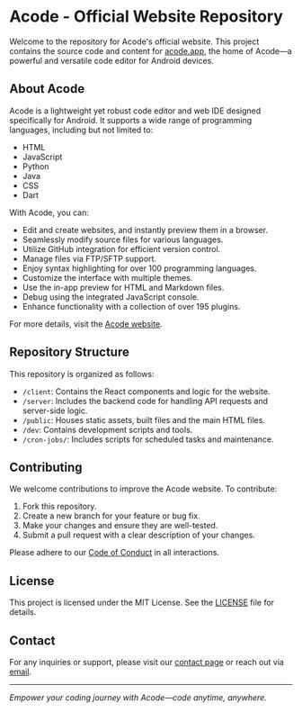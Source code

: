# Acode - Official Website Repository

Welcome to the repository for Acode's official website. This project contains the source code and content for [acode.app](https://acode.app), the home of Acode—a powerful and versatile code editor for Android devices.

## About Acode

Acode is a lightweight yet robust code editor and web IDE designed specifically for Android. It supports a wide range of programming languages, including but not limited to:

- HTML
- JavaScript
- Python
- Java
- CSS
- Dart

With Acode, you can:

- Edit and create websites, and instantly preview them in a browser.
- Seamlessly modify source files for various languages.
- Utilize GitHub integration for efficient version control.
- Manage files via FTP/SFTP support.
- Enjoy syntax highlighting for over 100 programming languages.
- Customize the interface with multiple themes.
- Use the in-app preview for HTML and Markdown files.
- Debug using the integrated JavaScript console.
- Enhance functionality with a collection of over 195 plugins.

For more details, visit the [Acode website](https://acode.app).

## Repository Structure

This repository is organized as follows:

- `/client`: Contains the React components and logic for the website.
- `/server`: Includes the backend code for handling API requests and server-side logic.
- `/public`: Houses static assets, built files and the main HTML files.
- `/dev`: Contains development scripts and tools.
- `/cron-jobs/`: Includes scripts for scheduled tasks and maintenance.

## Contributing

We welcome contributions to improve the Acode website. To contribute:

1. Fork this repository.
2. Create a new branch for your feature or bug fix.
3. Make your changes and ensure they are well-tested.
4. Submit a pull request with a clear description of your changes.

Please adhere to our [Code of Conduct](CODE_OF_CONDUCT.md) in all interactions.

## License

This project is licensed under the MIT License. See the [LICENSE](LICENSE) file for details.

## Contact

For any inquiries or support, please visit our [contact page](https://acode.app/contact) or reach out via [email](mailto:support@acode.app).

---

*Empower your coding journey with Acode—code anytime, anywhere.*

